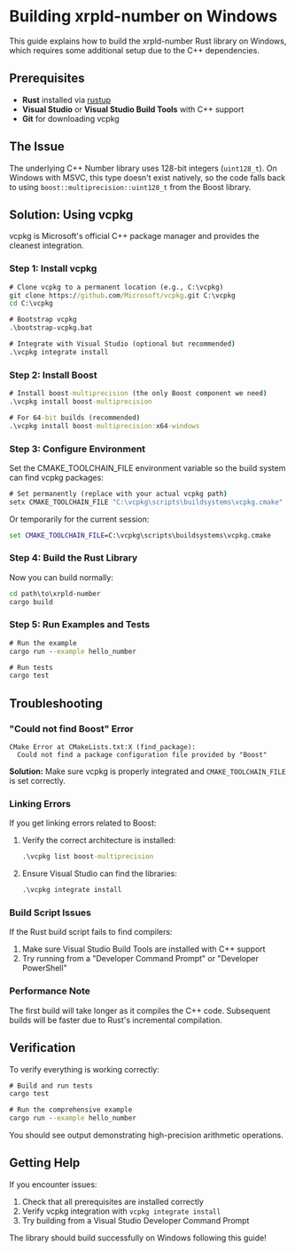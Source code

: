 # Building xrpld-number on Windows

This guide explains how to build the xrpld-number Rust library on Windows, which requires some additional setup due to the C++ dependencies.

## Prerequisites

- **Rust** installed via [rustup](https://rustup.rs/)
- **Visual Studio** or **Visual Studio Build Tools** with C++ support
- **Git** for downloading vcpkg

## The Issue

The underlying C++ Number library uses 128-bit integers (`uint128_t`). On Windows with MSVC, this type doesn't exist natively, so the code falls back to using `boost::multiprecision::uint128_t` from the Boost library.

## Solution: Using vcpkg

vcpkg is Microsoft's official C++ package manager and provides the cleanest integration.

### Step 1: Install vcpkg

```cmd
# Clone vcpkg to a permanent location (e.g., C:\vcpkg)
git clone https://github.com/Microsoft/vcpkg.git C:\vcpkg
cd C:\vcpkg

# Bootstrap vcpkg
.\bootstrap-vcpkg.bat

# Integrate with Visual Studio (optional but recommended)
.\vcpkg integrate install
```

### Step 2: Install Boost

```cmd
# Install boost-multiprecision (the only Boost component we need)
.\vcpkg install boost-multiprecision

# For 64-bit builds (recommended)
.\vcpkg install boost-multiprecision:x64-windows
```

### Step 3: Configure Environment

Set the CMAKE_TOOLCHAIN_FILE environment variable so the build system can find vcpkg packages:

```cmd
# Set permanently (replace with your actual vcpkg path)
setx CMAKE_TOOLCHAIN_FILE "C:\vcpkg\scripts\buildsystems\vcpkg.cmake"
```

Or temporarily for the current session:
```cmd
set CMAKE_TOOLCHAIN_FILE=C:\vcpkg\scripts\buildsystems\vcpkg.cmake
```

### Step 4: Build the Rust Library

Now you can build normally:

```cmd
cd path\to\xrpld-number
cargo build
```

### Step 5: Run Examples and Tests

```cmd
# Run the example
cargo run --example hello_number

# Run tests
cargo test
```


## Troubleshooting

### "Could not find Boost" Error

```
CMake Error at CMakeLists.txt:X (find_package):
  Could not find a package configuration file provided by "Boost"
```

**Solution:** Make sure vcpkg is properly integrated and `CMAKE_TOOLCHAIN_FILE` is set correctly.

### Linking Errors

If you get linking errors related to Boost:

1. Verify the correct architecture is installed:
   ```cmd
   .\vcpkg list boost-multiprecision
   ```

2. Ensure Visual Studio can find the libraries:
   ```cmd
   .\vcpkg integrate install
   ```

### Build Script Issues

If the Rust build script fails to find compilers:

1. Make sure Visual Studio Build Tools are installed with C++ support
2. Try running from a "Developer Command Prompt" or "Developer PowerShell"

### Performance Note

The first build will take longer as it compiles the C++ code. Subsequent builds will be faster due to Rust's incremental compilation.

## Verification

To verify everything is working correctly:

```cmd
# Build and run tests
cargo test

# Run the comprehensive example
cargo run --example hello_number
```

You should see output demonstrating high-precision arithmetic operations.


## Getting Help

If you encounter issues:

1. Check that all prerequisites are installed correctly
2. Verify vcpkg integration with `vcpkg integrate install`
3. Try building from a Visual Studio Developer Command Prompt

The library should build successfully on Windows following this guide!